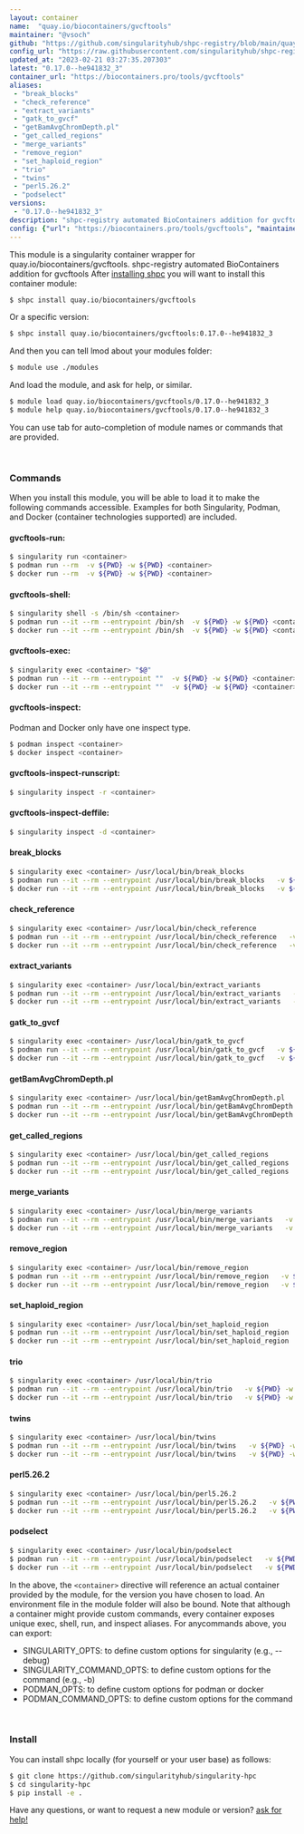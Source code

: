 ```yaml
---
layout: container
name:  "quay.io/biocontainers/gvcftools"
maintainer: "@vsoch"
github: "https://github.com/singularityhub/shpc-registry/blob/main/quay.io/biocontainers/gvcftools/container.yaml"
config_url: "https://raw.githubusercontent.com/singularityhub/shpc-registry/main/quay.io/biocontainers/gvcftools/container.yaml"
updated_at: "2023-02-21 03:27:35.207303"
latest: "0.17.0--he941832_3"
container_url: "https://biocontainers.pro/tools/gvcftools"
aliases:
 - "break_blocks"
 - "check_reference"
 - "extract_variants"
 - "gatk_to_gvcf"
 - "getBamAvgChromDepth.pl"
 - "get_called_regions"
 - "merge_variants"
 - "remove_region"
 - "set_haploid_region"
 - "trio"
 - "twins"
 - "perl5.26.2"
 - "podselect"
versions:
 - "0.17.0--he941832_3"
description: "shpc-registry automated BioContainers addition for gvcftools"
config: {"url": "https://biocontainers.pro/tools/gvcftools", "maintainer": "@vsoch", "description": "shpc-registry automated BioContainers addition for gvcftools", "latest": {"0.17.0--he941832_3": "sha256:e3b1839aa423dd288ac415c948650374e9ac8c4ae40e71090887fb6daf548365"}, "tags": {"0.17.0--he941832_3": "sha256:e3b1839aa423dd288ac415c948650374e9ac8c4ae40e71090887fb6daf548365"}, "docker": "quay.io/biocontainers/gvcftools", "aliases": {"break_blocks": "/usr/local/bin/break_blocks", "check_reference": "/usr/local/bin/check_reference", "extract_variants": "/usr/local/bin/extract_variants", "gatk_to_gvcf": "/usr/local/bin/gatk_to_gvcf", "getBamAvgChromDepth.pl": "/usr/local/bin/getBamAvgChromDepth.pl", "get_called_regions": "/usr/local/bin/get_called_regions", "merge_variants": "/usr/local/bin/merge_variants", "remove_region": "/usr/local/bin/remove_region", "set_haploid_region": "/usr/local/bin/set_haploid_region", "trio": "/usr/local/bin/trio", "twins": "/usr/local/bin/twins", "perl5.26.2": "/usr/local/bin/perl5.26.2", "podselect": "/usr/local/bin/podselect"}}
---
```


This module is a singularity container wrapper for quay.io/biocontainers/gvcftools.
shpc-registry automated BioContainers addition for gvcftools
After [installing shpc](#install) you will want to install this container module:


```bash
$ shpc install quay.io/biocontainers/gvcftools
```

Or a specific version:

```bash
$ shpc install quay.io/biocontainers/gvcftools:0.17.0--he941832_3
```

And then you can tell lmod about your modules folder:

```bash
$ module use ./modules
```

And load the module, and ask for help, or similar.

```bash
$ module load quay.io/biocontainers/gvcftools/0.17.0--he941832_3
$ module help quay.io/biocontainers/gvcftools/0.17.0--he941832_3
```

You can use tab for auto-completion of module names or commands that are provided.

<br>

### Commands

When you install this module, you will be able to load it to make the following commands accessible.
Examples for both Singularity, Podman, and Docker (container technologies supported) are included.

#### gvcftools-run:

```bash
$ singularity run <container>
$ podman run --rm  -v ${PWD} -w ${PWD} <container>
$ docker run --rm  -v ${PWD} -w ${PWD} <container>
```

#### gvcftools-shell:

```bash
$ singularity shell -s /bin/sh <container>
$ podman run --it --rm --entrypoint /bin/sh  -v ${PWD} -w ${PWD} <container>
$ docker run --it --rm --entrypoint /bin/sh  -v ${PWD} -w ${PWD} <container>
```

#### gvcftools-exec:

```bash
$ singularity exec <container> "$@"
$ podman run --it --rm --entrypoint ""  -v ${PWD} -w ${PWD} <container> "$@"
$ docker run --it --rm --entrypoint ""  -v ${PWD} -w ${PWD} <container> "$@"
```

#### gvcftools-inspect:

Podman and Docker only have one inspect type.

```bash
$ podman inspect <container>
$ docker inspect <container>
```

#### gvcftools-inspect-runscript:

```bash
$ singularity inspect -r <container>
```

#### gvcftools-inspect-deffile:

```bash
$ singularity inspect -d <container>
```


#### break_blocks

```bash
$ singularity exec <container> /usr/local/bin/break_blocks
$ podman run --it --rm --entrypoint /usr/local/bin/break_blocks   -v ${PWD} -w ${PWD} <container> -c " $@"
$ docker run --it --rm --entrypoint /usr/local/bin/break_blocks   -v ${PWD} -w ${PWD} <container> -c " $@"
```


#### check_reference

```bash
$ singularity exec <container> /usr/local/bin/check_reference
$ podman run --it --rm --entrypoint /usr/local/bin/check_reference   -v ${PWD} -w ${PWD} <container> -c " $@"
$ docker run --it --rm --entrypoint /usr/local/bin/check_reference   -v ${PWD} -w ${PWD} <container> -c " $@"
```


#### extract_variants

```bash
$ singularity exec <container> /usr/local/bin/extract_variants
$ podman run --it --rm --entrypoint /usr/local/bin/extract_variants   -v ${PWD} -w ${PWD} <container> -c " $@"
$ docker run --it --rm --entrypoint /usr/local/bin/extract_variants   -v ${PWD} -w ${PWD} <container> -c " $@"
```


#### gatk_to_gvcf

```bash
$ singularity exec <container> /usr/local/bin/gatk_to_gvcf
$ podman run --it --rm --entrypoint /usr/local/bin/gatk_to_gvcf   -v ${PWD} -w ${PWD} <container> -c " $@"
$ docker run --it --rm --entrypoint /usr/local/bin/gatk_to_gvcf   -v ${PWD} -w ${PWD} <container> -c " $@"
```


#### getBamAvgChromDepth.pl

```bash
$ singularity exec <container> /usr/local/bin/getBamAvgChromDepth.pl
$ podman run --it --rm --entrypoint /usr/local/bin/getBamAvgChromDepth.pl   -v ${PWD} -w ${PWD} <container> -c " $@"
$ docker run --it --rm --entrypoint /usr/local/bin/getBamAvgChromDepth.pl   -v ${PWD} -w ${PWD} <container> -c " $@"
```


#### get_called_regions

```bash
$ singularity exec <container> /usr/local/bin/get_called_regions
$ podman run --it --rm --entrypoint /usr/local/bin/get_called_regions   -v ${PWD} -w ${PWD} <container> -c " $@"
$ docker run --it --rm --entrypoint /usr/local/bin/get_called_regions   -v ${PWD} -w ${PWD} <container> -c " $@"
```


#### merge_variants

```bash
$ singularity exec <container> /usr/local/bin/merge_variants
$ podman run --it --rm --entrypoint /usr/local/bin/merge_variants   -v ${PWD} -w ${PWD} <container> -c " $@"
$ docker run --it --rm --entrypoint /usr/local/bin/merge_variants   -v ${PWD} -w ${PWD} <container> -c " $@"
```


#### remove_region

```bash
$ singularity exec <container> /usr/local/bin/remove_region
$ podman run --it --rm --entrypoint /usr/local/bin/remove_region   -v ${PWD} -w ${PWD} <container> -c " $@"
$ docker run --it --rm --entrypoint /usr/local/bin/remove_region   -v ${PWD} -w ${PWD} <container> -c " $@"
```


#### set_haploid_region

```bash
$ singularity exec <container> /usr/local/bin/set_haploid_region
$ podman run --it --rm --entrypoint /usr/local/bin/set_haploid_region   -v ${PWD} -w ${PWD} <container> -c " $@"
$ docker run --it --rm --entrypoint /usr/local/bin/set_haploid_region   -v ${PWD} -w ${PWD} <container> -c " $@"
```


#### trio

```bash
$ singularity exec <container> /usr/local/bin/trio
$ podman run --it --rm --entrypoint /usr/local/bin/trio   -v ${PWD} -w ${PWD} <container> -c " $@"
$ docker run --it --rm --entrypoint /usr/local/bin/trio   -v ${PWD} -w ${PWD} <container> -c " $@"
```


#### twins

```bash
$ singularity exec <container> /usr/local/bin/twins
$ podman run --it --rm --entrypoint /usr/local/bin/twins   -v ${PWD} -w ${PWD} <container> -c " $@"
$ docker run --it --rm --entrypoint /usr/local/bin/twins   -v ${PWD} -w ${PWD} <container> -c " $@"
```


#### perl5.26.2

```bash
$ singularity exec <container> /usr/local/bin/perl5.26.2
$ podman run --it --rm --entrypoint /usr/local/bin/perl5.26.2   -v ${PWD} -w ${PWD} <container> -c " $@"
$ docker run --it --rm --entrypoint /usr/local/bin/perl5.26.2   -v ${PWD} -w ${PWD} <container> -c " $@"
```


#### podselect

```bash
$ singularity exec <container> /usr/local/bin/podselect
$ podman run --it --rm --entrypoint /usr/local/bin/podselect   -v ${PWD} -w ${PWD} <container> -c " $@"
$ docker run --it --rm --entrypoint /usr/local/bin/podselect   -v ${PWD} -w ${PWD} <container> -c " $@"
```



In the above, the `<container>` directive will reference an actual container provided
by the module, for the version you have chosen to load. An environment file in the
module folder will also be bound. Note that although a container
might provide custom commands, every container exposes unique exec, shell, run, and
inspect aliases. For anycommands above, you can export:

 - SINGULARITY_OPTS: to define custom options for singularity (e.g., --debug)
 - SINGULARITY_COMMAND_OPTS: to define custom options for the command (e.g., -b)
 - PODMAN_OPTS: to define custom options for podman or docker
 - PODMAN_COMMAND_OPTS: to define custom options for the command

<br>

### Install

You can install shpc locally (for yourself or your user base) as follows:

```bash
$ git clone https://github.com/singularityhub/singularity-hpc
$ cd singularity-hpc
$ pip install -e .
```

Have any questions, or want to request a new module or version? [ask for help!](https://github.com/singularityhub/singularity-hpc/issues)